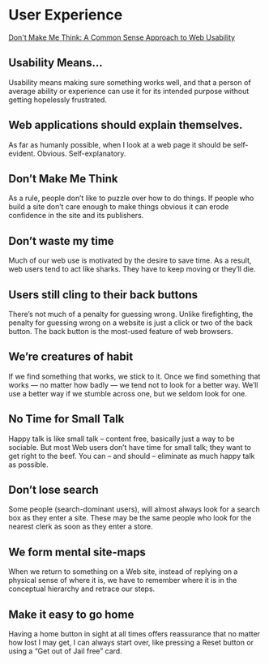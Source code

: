 # User Experience

[Don't Make Me Think: A Common Sense Approach to Web Usability](/assets/dont_make_me_think.pdf)

## Usability Means…

Usability means making sure something works well, and that a person of
average ability or experience can use it for its intended purpose without
getting hopelessly frustrated.

## Web applications should explain themselves.

As far as humanly possible, when I look at a web page it should be
self-evident. Obvious. Self-explanatory.

## Don’t Make Me Think

As a rule, people don’t like to puzzle over how to do things. If people who
build a site don’t care enough to make things obvious it can erode
confidence in the site and its publishers.

## Don’t waste my time

Much of our web use is motivated by the desire to save time. As a result,
web users tend to act like sharks. They have to keep moving or they’ll die.

## Users still cling to their back buttons

There’s not much of a penalty for guessing wrong. Unlike firefighting, the
penalty for guessing wrong on a website is just a click or two of the back
button. The back button is the most-used feature of web browsers.

## We’re creatures of habit

If we find something that works, we stick to it. Once we find something
that works — no matter how badly — we tend not to look for a better way.
We’ll use a better way if we stumble across one, but we seldom look for
one.

## No Time for Small Talk

Happy talk is like small talk – content free, basically just a way to be
sociable. But most Web users don’t have time for small talk; they want to
get right to the beef. You can – and should – eliminate as much happy talk
as possible.

## Don’t lose search

Some people (search-dominant users), will almost always look for a search
box as they enter a site. These may be the same people who look for the
nearest clerk as soon as they enter a store.

## We form mental site-maps

When we return to something on a Web site, instead of replying on a
physical sense of where it is, we have to remember where it is in the
conceptual hierarchy and retrace our steps.

## Make it easy to go home

Having a home button in sight at all times offers reassurance that no
matter how lost I may get, I can always start over, like pressing a Reset
button or using a “Get out of Jail free” card.
